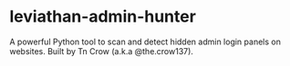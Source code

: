 # leviathan-admin-hunter
A powerful Python tool to scan and detect hidden admin login panels on websites. Built by Tn Crow (a.k.a @the.crow137).
